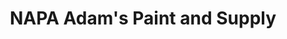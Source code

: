 ---
title: "NAPA Adam's Paint and Supply"
url: /claymont/napa-adams-paint-and-supply/
shop: car parts
---